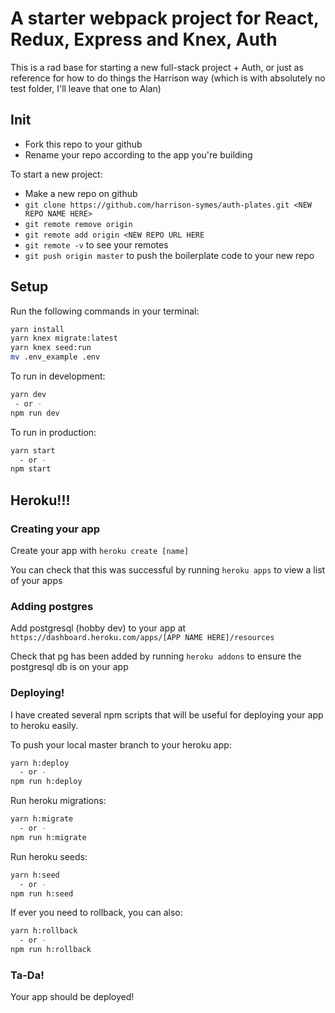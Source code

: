 # A starter webpack project for React, Redux, Express and Knex, Auth

This is a rad base for starting a new full-stack project + Auth, or just as reference for how to do things the Harrison way (which is with absolutely no test folder, I'll leave that one to Alan)

## Init

* Fork this repo to your github
* Rename your repo according to the app you're building

To start a new project:
  * Make a new repo on github
  * `git clone https://github.com/harrison-symes/auth-plates.git <NEW REPO NAME HERE>`
  * `git remote remove origin`
  * `git remote add origin <NEW REPO URL HERE`
  * `git remote -v` to see your remotes
  * `git push origin master` to push the boilerplate code to your new repo

## Setup

Run the following commands in your terminal:

```sh
yarn install
yarn knex migrate:latest
yarn knex seed:run
mv .env_example .env
```

To run in development:
```sh
yarn dev
 - or -
npm run dev

```

To run in production:
```sh
yarn start
  - or -
npm start
```


## Heroku!!!

### Creating your app

Create your app with `heroku create [name]`

You can check that this was successful by running `heroku apps` to view a list of your apps


### Adding postgres

Add postgresql (hobby dev) to your app at `https://dashboard.heroku.com/apps/[APP NAME HERE]/resources`

Check that pg has been added by running `heroku addons` to ensure the postgresql db is on your app


### Deploying!

I have created several npm scripts that will be useful for deploying your app to heroku easily.

To push your local master branch to your heroku app:
```sh
yarn h:deploy
  - or -
npm run h:deploy
```

Run heroku migrations:
```sh
yarn h:migrate
  - or -
npm run h:migrate
```

Run heroku seeds:
```sh
yarn h:seed
  - or -
npm run h:seed
```

If ever you need to rollback, you can also:
```sh
yarn h:rollback
  - or -
npm run h:rollback
```


### Ta-Da!
Your app should be deployed!
